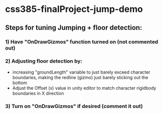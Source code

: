 # css385-finalProject-jump-demo

## Steps for tuning Jumping + floor detection:
### 1) Have "OnDrawGizmos" function turned on (not commented out)
### 2) Adjusting floor detection by:
- increasing "groundLength" variable to just barely exceed character boundaries, making the redline (gizmo) just barely sticking out the bottom
- Adjust the Offset (x) value in unity editor to match character rigidbody boundaries in X direction
### 3) Turn on "OnDrawGizmos" if desired (comment it out)
